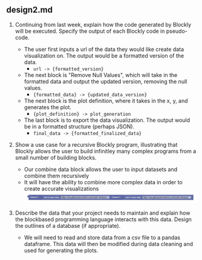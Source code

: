 ## design2.md

1. Continuing from last week, explain how the code generated by Blockly will be executed. Specify the output of each Blockly code in pseudo-code.
    - The user first inputs a url of the data they would like create data visualization on. The output would be a formatted version of the data. 
        - `url -> {formatted_version}`
    - The next block is "Remove Null Values", which will take in the formatted data and output the updated version, removing the null values.
        - `{formatted_data} -> {updated_data_version}`
    - The next block is the plot definition, where it takes in the x, y, and generates the plot.
        - `{plot_definition} -> plot_generation`
    - The last block is to export the data visualization. The output would be in a formatted structure (perhaps JSON).
        - `final_data -> {formatted_finalized_data}`


2. Show a use case for a recursive Blockly program, illustrating that Blockly allows the user to build infinitley many complex programs from a small number of building blocks.
    - Our combine data block allows the user to input datasets and combine them recursively
    - It will have the ability to combine more complex data in order to create accurate visualizations
    ![alt text](combined_dataset_block.jpg)

3. Describe the data that your project needs to maintain and explain how the blockbased programming language interacts with this data. Design the outlines of a database (if appropriate).
    - We will need to read and store data from a csv file to a pandas dataframe. This data will then be modified during data cleaning and used for generating the plots. 
